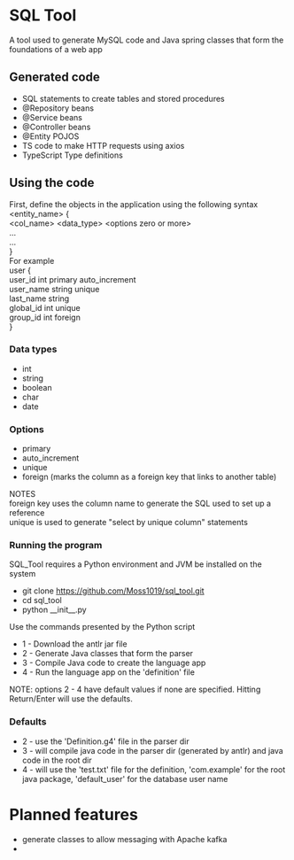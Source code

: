 # SQL Tool
A tool used to generate MySQL code and Java spring classes that form the foundations of a web app

## Generated code
- SQL statements to create tables and stored procedures
- @Repository beans
- @Service beans
- @Controller beans
- @Entity POJOS
- TS code to make HTTP requests using axios
- TypeScript Type definitions

## Using the code
First, define the objects in the application using the following syntax <br />
<entity_name> { <br />
    \<col_name\> \<data_type\> \<options zero or more\> <br />
    ... <br />
    ...
<br />} <br />
For example <br />
user { <br />
user_id int primary auto_increment <br />
user_name string unique <br />
last_name string <br />
global_id int unique <br />
group_id int foreign <br />
}

### Data types
- int
- string
- boolean
- char
- date

### Options
- primary 
- auto_increment
- unique
- foreign (marks the column as a foreign key that links to another table)

NOTES <br />
foreign key uses the column name to generate the SQL used to set up a reference <br />
unique is used to generate "select by unique column" statements

### Running the program
SQL_Tool requires a Python environment and JVM be installed on the system
- git clone https://github.com/Moss1019/sql_tool.git
- cd sql_tool
- python \_\_init\_\_.py

Use the commands presented by the Python script

- 1 - Download the antlr jar file
- 2 - Generate Java classes that form the parser
- 3 - Compile Java code to create the language app
- 4 - Run the language app on the 'definition' file

NOTE: options 2 - 4 have default values if none are specified. Hitting Return/Enter will use the defaults.

### Defaults
- 2 - use the 'Definition.g4' file in the parser dir
- 3 - will compile java code in the parser dir (generated by antlr) and java code in the root dir
- 4 - will use the 'test.txt' file for the definition, 'com.example' for the root java package, 'default_user' for the database user name

# Planned features
- generate classes to allow messaging with Apache kafka
- 


